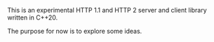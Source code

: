 This is an experimental HTTP 1.1 and HTTP 2 server and client library written in C++20. 

The purpose for now is to explore some ideas.
